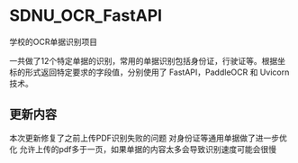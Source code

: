# SDNU_OCR_FastAPI
学校的OCR单据识别项目

一共做了12个特定单据的识别，常用的单据识别包括身份证，行驶证等。根据坐标的形式返回特定要求的字段值，分别使用了 FastAPI，PaddleOCR 和 Uvicorn技术。

## 更新内容
本次更新修复了之前上传PDF识别失败的问题
对身份证等通用单据做了进一步优化
允许上传的pdf多于一页，如果单据的内容太多会导致识别速度可能会很慢
